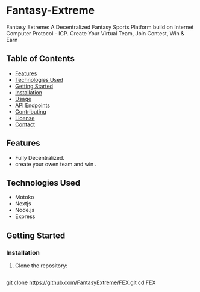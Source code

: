 # Fantasy-Extreme

Fantasy Extreme: A Decentralized Fantasy Sports Platform build on Internet Computer Protocol - ICP. Create Your Virtual Team, Join Contest, Win & Earn

## Table of Contents

- [Features](#features)
- [Technologies Used](#technologies-used)
- [Getting Started](#getting-started)
- [Installation](#installation)
- [Usage](#usage)
- [API Endpoints](#api-endpoints)
- [Contributing](#contributing)
- [License](#license)
- [Contact](#contact)

## Features

- Fully Decentralized.
- create your owen team and win .

## Technologies Used

- Motoko
- Nextjs
- Node.js
- Express


## Getting Started


### Installation

1. Clone the repository:
   ```bash
  git clone https://github.com/FantasyExtreme/FEX.git
   cd FEX
